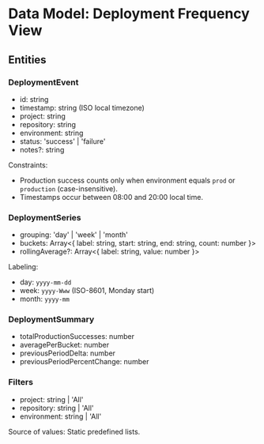 # Data Model: Deployment Frequency View

## Entities

### DeploymentEvent

- id: string
- timestamp: string (ISO local timezone)
- project: string
- repository: string
- environment: string
- status: 'success' | 'failure'
- notes?: string

Constraints:

- Production success counts only when environment equals `prod` or `production` (case-insensitive).
- Timestamps occur between 08:00 and 20:00 local time.

### DeploymentSeries

- grouping: 'day' | 'week' | 'month'
- buckets: Array<{ label: string, start: string, end: string, count: number }>
- rollingAverage?: Array<{ label: string, value: number }>

Labeling:

- day: `yyyy-mm-dd`
- week: `yyyy-Www` (ISO-8601, Monday start)
- month: `yyyy-mm`

### DeploymentSummary

- totalProductionSuccesses: number
- averagePerBucket: number
- previousPeriodDelta: number
- previousPeriodPercentChange: number

### Filters

- project: string | 'All'
- repository: string | 'All'
- environment: string | 'All'

Source of values: Static predefined lists.
